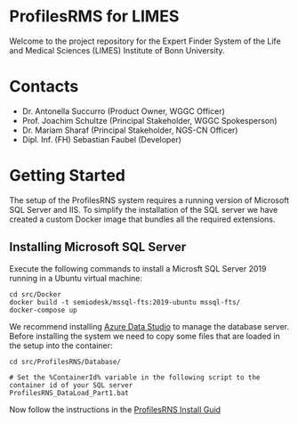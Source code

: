 # ProfilesRMS for LIMES

Welcome to the project repository for the Expert Finder System of the Life and Medical Sciences (LIMES) Institute of Bonn University.

# Contacts
 - Dr. Antonella Succurro (Product Owner, WGGC Officer)
 - Prof. Joachim Schultze (Principal Stakeholder, WGGC Spokesperson)
 - Dr. Mariam Sharaf (Principal Stakeholder, NGS-CN Officer)
 - Dipl. Inf. (FH) Sebastian Faubel (Developer)

# Getting Started
The setup of the ProfilesRNS system requires a running version of Microsoft SQL Server and IIS. To simplify the installation of the SQL server we have created a custom Docker image that
bundles all the required extensions.

## Installing Microsoft SQL Server
Execute the following commands to install a Microsft SQL Server 2019 running in a Ubuntu virtual machine:

```
cd src/Docker
docker build -t semiodesk/mssql-fts:2019-ubuntu mssql-fts/
docker-compose up
```

We recommend installing [Azure Data Studio](https://docs.microsoft.com/en-us/sql/ssms/download-sql-server-management-studio-ssms?view=sql-server-ver15) to manage the database server. Before installing the system we need to copy some files that are loaded in the setup into the container:

```
cd src/ProfilesRNS/Database/

# Set the %ContainerId% variable in the following script to the container id of your SQL server
ProfilesRNS_DataLoad_Part1.bat
```

Now follow the instructions in the [ProfilesRNS Install Guid](src/ProfilesRNS/Documentation/ProfilesRNS_InstallGuide.pdf)